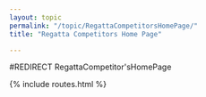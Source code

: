 ```yaml
---
layout: topic
permalink: "/topic/RegattaCompetitorsHomePage/"
title: "Regatta Competitors Home Page"

---
```


#REDIRECT RegattaCompetitor'sHomePage

{% include routes.html %}
